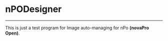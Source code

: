 # nPODesigner

---

This is just a test program  for Image  auto-managing for nPo **(novaPro Open)**.
